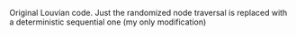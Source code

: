 Original Louvian code. Just the randomized node traversal is replaced with a deterministic sequential one (my only modification)
